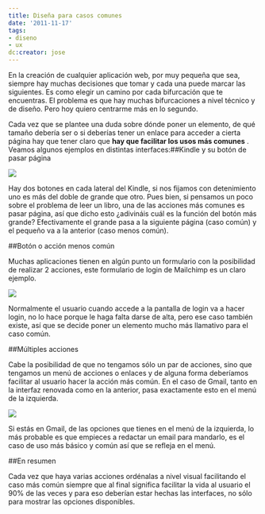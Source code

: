 ```yaml
---
title: Diseña para casos comunes
date: '2011-11-17'
tags:
- diseno
- ux
dc:creator: jose
---
```


En la creación de cualquier aplicación web, por muy pequeña que sea, siempre hay muchas decisiones que tomar y cada una puede marcar las siguientes. Es como elegir un camino por cada bifurcación que te encuentras. El problema es que hay muchas bifurcaciones a nivel técnico y de diseño. Pero hoy quiero centrarme más en lo segundo.

Cada vez que se plantee una duda sobre dónde poner un elemento, de qué tamaño debería ser o si deberías tener un enlace para acceder a cierta página hay que tener claro que 
**hay que facilitar los usos más comunes**
. Veamos algunos ejemplos en distintas interfaces:##Kindle y su botón de pasar página


![](http://blog.diacode.com/wp-content/uploads/2011/11/kindle.jpg)


Hay dos botones en cada lateral del Kindle, si nos fijamos con detenimiento uno es más del doble de grande que otro. Pues bien, si pensamos un poco sobre el problema de leer un libro, una de las acciones más comunes es pasar página, así que dicho esto ¿adivináis cuál es la función del botón más grande? Efectivamente el grande pasa a la siguiente página (caso común) y el pequeño va a la anterior (caso menos común).




##Botón o acción menos común

Muchas aplicaciones tienen en algún punto un formulario con la posibilidad de realizar 2 acciones, este formulario de login de Mailchimp es un claro ejemplo.


![](http://blog.diacode.com/wp-content/uploads/2011/11/login_mailchimp.png)

Normalmente el usuario cuando accede a la pantalla de login va a hacer login, no lo hace porque le haga falta darse de alta, pero ese caso también existe, así que se decide poner un elemento mucho más llamativo para el caso común.


##Múltiples acciones


Cabe la posibilidad de que no tengamos sólo un par de acciones, sino que tengamos un menú de acciones o enlaces y de alguna forma deberíamos facilitar al usuario hacer la acción más común. En el caso de Gmail, tanto en la interfaz renovada como en la anterior, pasa exactamente esto en el menú de la izquierda.


![](http://blog.diacode.com/wp-content/uploads/2011/11/gmail_new.png)


Si estás en Gmail, de las opciones que tienes en el menú de la izquierda, lo más probable es que empieces a redactar un email para mandarlo, es el caso de uso más básico y común así que se refleja en el menú.




##En resumen


Cada vez que haya varias acciones ordénalas a nivel visual facilitando el caso más común siempre que al final significa facilitar la vida al usuario el 90% de las veces y para eso deberían estar hechas las interfaces, no sólo para mostrar las opciones disponibles.
